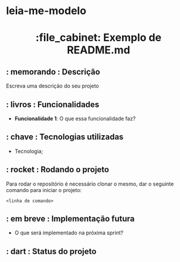 
#  leia-me-modelo
<h1 align="center">:file_cabinet: Exemplo de README.md</h1>

## : memorando : Descrição 
Escreva uma descrição do seu projeto

## : livros : Funcionalidades 
* <b>Funcionalidade 1</b>: O que essa funcionalidade faz?

## : chave : Tecnologias utilizadas 
* Tecnologia;

## : rocket : Rodando o projeto 
Para rodar o repositório é necessário clonar o mesmo, dar o seguinte comando para iniciar o projeto:
```
<linha de comando>
```

## : em breve : Implementação futura 
* O que será implementado na próxima sprint?

## : dart : Status do projeto 